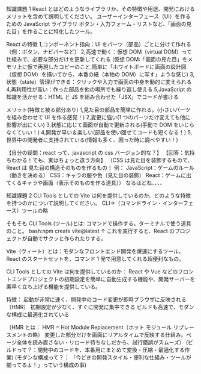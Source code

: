 知識課題 1
React とはどのようなライブラリか、その特徴や用途、開発におけるメリットを含めて説明してください。
ユーザーインターフェース（UI）を作るための JavaScript ライブラリ
ボタン・入力フォーム・リストなど、「画面の見た目」を作ることに特化したツール。

React の特徴
1,コンポーネント指向：UI をパーツ（部品）ごとに分けて作れる（例：ボタン、ナビバーなど）
2,高速で動く：仮想 DOM（virtual DOM）って仕組みで、必要な部分だけを更新してくれる
(仮想 DOM:「画面の見た目」をメモリ上に仮で再現したコピーのこと.簡単に「ホワイトボードに画面の設計図（仮想 DOM）を描いてから、本番の紙（本物の DOM）に写す」ような感じ)
3,状態（state）管理ができる：クリックや入力で画面の中身を動的に変えられる
4,再利用性が高い：作った部品を他の場所でも繰り返し使える
5,JavaScript の知識を活かせる：HTML と JS を組み合わせた「JSX」でコードが書ける

メリット(特徴と被る部分あり)
1,見た目の部品を簡単に作れる。(小さいパーツを組み合わせて UI を作る感覚！)
2,変更に強い(1 つのパーツだけ変えても他に影響が出にくい)
3,状態に応じて画面が自動で更新される(手動で DOM をいじらなくていい！)
4,開発が早い＆楽しい(部品を使い回せてコードも短くなる！)
5,世界中の開発者に支持されている(情報も多く、困った時に調べやすい！)

【自分の疑問：react って、javascript の css バージョン的な？】
【回答：気持ちわかる！でも、実はちょっと違う方向】
（CSS は見た目を装飾するもので、React は 見た目の構造そのものを作るもの！
例：
JavaScript：ゲームのルール（動きを決める）
CSS：キャラの服や色（見た目の装飾）
React：ゲームに出てくるキャラや画面（表示そのものを作る道具））
なるほどね、、、、

知識課題 2
CLI Tools としての Vite は何を提供しているのか、どのような特徴を持つのかについて説明してください。
CLI→（コマンドライン・インターフェース）ツールの略

そもそも
CLI Tools (ツール)とは: コマンドで操作する。ターミナルで使う道具のこと。
bash:npm create vite@latest
↑ これを実行すると、React のプロジェクトが自動でサクッと作られたりする。

Vite（ヴィート）とは：モダンなフロントエンド開発を爆速にするツール。
React のスタートセットを、コマンド 1 発で用意してくれる超便利なもの。

CLI Tools としての Vite は何を提供しているのか：
React や Vue などのフロントエンドプロジェクトの初期設定を簡単に自動生成する機能や、開発サーバーを素早く立ち上げる機能を提供している。

特徴：
起動が非常に速く、開発中のコード変更が即時ブラウザに反映される（HMR）
初期設定が少なく、すぐに開発に集中できる
ビルドも高速で、モダンな構成に最適化されている

（HMR とは： HMR = Hot Module Replacement（ホット モジュール リプレースメントの略）
変更した部分だけを画面にリアルタイムで反映する仕組み。ページ全体を読み直さない・リロード待ちなしだから、試行錯誤がスムーズ）
(ビルドって？：開発中のコードを、本番用にまとめて変換・圧縮・最適化する作業)
(モダンな構成って？： 「今どきの開発スタイル・便利な仕組み・ツールが揃ってるよ！」っていう構成の事)
